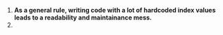 1. **As a general rule, writing code with a lot of hardcoded index values leads to a readability and maintainance mess.**
2. 
